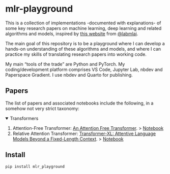 # mlr-playground


<!-- WARNING: THIS FILE WAS AUTOGENERATED! DO NOT EDIT! -->

This is a collection of implementations -documented with explanations-
of some key research papers on machine learning, deep learning and
related algorithms and models, inspired by [this
website](https://nn.labml.ai/index.html) from
[@labmlai](https://twitter.com/labmlai).

The main goal of this repository is to be a playground where I can
develop a hands-on understanding of these algorithms and models, and
where I can practice my skills of translating research papers into
working code.

My main “tools of the trade” are Python and PyTorch. My
coding/development platform comprises VS Code, Jupyter Lab, nbdev and
Paperspace Gradient. I use nbdev and Quarto for publishing.

## Papers

The list of papers and associated notebooks include the following, in a
somehow not very strict taxonomy:

<details open>
<summary>
Transformers
</summary>

1.  Attention-Free Transformer: [An Attention Free
    Transformer](https://arxiv.org/abs/2105.14103). \>
    [Notebook](transformers.mha.html)
2.  Relative Attention Transformer: [Transformer-XL: Attentive Language
    Models Beyond a Fixed-Length
    Context](https://arxiv.org/abs/1901.02860). \>
    [Notebook](transformers.relative_mha.html)

</details>

## Install

``` sh
pip install mlr_playground
```
